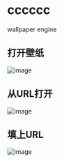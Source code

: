 # cccccc
wallpaper engine

## 打开壁纸
![image](https://user-images.githubusercontent.com/72368111/225669819-f49e02d1-dbd2-4ad0-9c59-0287232f2397.png)

## 从URL打开
![image](https://user-images.githubusercontent.com/72368111/225670058-44c3b31b-d2d2-4c0f-8265-ae5f49b3eda3.png)

## 填上URL
![image](https://user-images.githubusercontent.com/72368111/225670181-7a56fb90-213c-4077-a913-e26c71f941e4.png)
